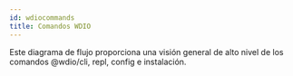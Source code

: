 ```yaml
---
id: wdiocommands
title: Comandos WDIO
---
```


Este diagrama de flujo proporciona una visión general de alto nivel de los comandos @wdio/cli, repl, config e instalación.
